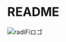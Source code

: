 # README

![radiFiロゴ](https://user-images.githubusercontent.com/97184603/221413460-0825f4a3-d5bb-4142-8580-586a8894e714.jpg)

<!--
**Sugimotomatty/Sugimotomatty** is a ✨ _special_ ✨ repository because its `README.md` (this file) appears on your GitHub profile.

Here are some ideas to get you started:

- 🔭 I’m currently working on ...
- 🌱 I’m currently learning ...
- 👯 I’m looking to collaborate on ...
- 🤔 I’m looking for help with ...
- 💬 Ask me about ...
- 📫 How to reach me: ...
- 😄 Pronouns: ...
- ⚡ Fun fact: ...
-->
